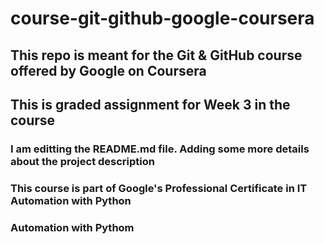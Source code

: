 # course-git-github-google-coursera

## This repo is meant for the Git & GitHub course offered by Google on Coursera
## This is graded assignment for Week 3 in the course

### I am editting the README.md file. Adding some more details about the project description
### This course is part of Google's Professional Certificate in IT Automation with Python

### Automation with Pythom

